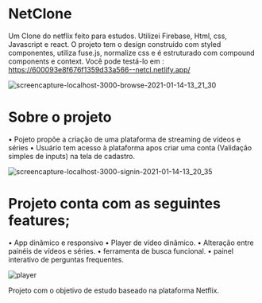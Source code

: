 # NetClone
Um Clone do netflix feito para estudos. Utilizei Firebase, Html, css, Javascript e react. O projeto tem o design construído com styled componentes, utiliza fuse.js, normalize css e é estruturado com compound components e context.
Você pode testá-lo em : https://600093e8f676f1359d33a566--netcl.netlify.app/

![screencapture-localhost-3000-browse-2021-01-14-13_21_30](https://user-images.githubusercontent.com/68382630/104618530-98348400-566b-11eb-82f7-75ef62d2d2b0.png)

# Sobre o projeto

&#8226; Pojeto propõe a criação de uma plataforma de streaming de vídeos e séries
&#8226; Usuário tem acesso à plataforma apos criar uma conta (Validação simples de inputs) na tela de cadastro.

![screencapture-localhost-3000-signin-2021-01-14-13_20_35](https://user-images.githubusercontent.com/68382630/104619685-edbd6080-566c-11eb-8e0a-68f70abbc092.png)

# Projeto conta com as seguintes features;
  &#8226; App dinâmico e responsivo
  &#8226; Player de vídeo dinâmico.
  &#8226; Alteração entre painéis de vídeos e séries.
  &#8226; ferramenta de busca funcional.
  &#8226; painel interativo de perguntas frequentes.
  
  ![player](https://user-images.githubusercontent.com/68382630/104620888-3de8f280-566e-11eb-858f-e17b3663c906.png)
  
  Projeto com o objetivo de estudo baseado na plataforma Netflix.
  
